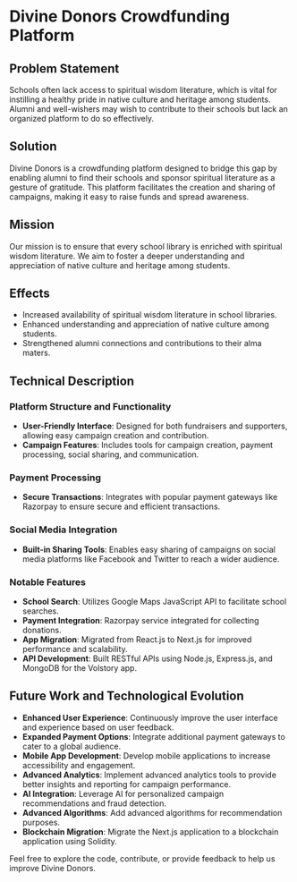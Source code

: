 # Divine Donors Crowdfunding Platform

## Problem Statement

Schools often lack access to spiritual wisdom literature, which is vital for instilling a healthy pride in native culture and heritage among students. Alumni and well-wishers may wish to contribute to their schools but lack an organized platform to do so effectively.

## Solution

Divine Donors is a crowdfunding platform designed to bridge this gap by enabling alumni to find their schools and sponsor spiritual literature as a gesture of gratitude. This platform facilitates the creation and sharing of campaigns, making it easy to raise funds and spread awareness.

## Mission

Our mission is to ensure that every school library is enriched with spiritual wisdom literature. We aim to foster a deeper understanding and appreciation of native culture and heritage among students.

## Effects

- Increased availability of spiritual wisdom literature in school libraries.
- Enhanced understanding and appreciation of native culture among students.
- Strengthened alumni connections and contributions to their alma maters.

## Technical Description

### Platform Structure and Functionality

- **User-Friendly Interface**: Designed for both fundraisers and supporters, allowing easy campaign creation and contribution.
- **Campaign Features**: Includes tools for campaign creation, payment processing, social sharing, and communication.

### Payment Processing

- **Secure Transactions**: Integrates with popular payment gateways like Razorpay to ensure secure and efficient transactions.

### Social Media Integration

- **Built-in Sharing Tools**: Enables easy sharing of campaigns on social media platforms like Facebook and Twitter to reach a wider audience.

### Notable Features

- **School Search**: Utilizes Google Maps JavaScript API to facilitate school searches.
- **Payment Integration**: Razorpay service integrated for collecting donations.
- **App Migration**: Migrated from React.js to Next.js for improved performance and scalability.
- **API Development**: Built RESTful APIs using Node.js, Express.js, and MongoDB for the Volstory app.

## Future Work and Technological Evolution

- **Enhanced User Experience**: Continuously improve the user interface and experience based on user feedback.
- **Expanded Payment Options**: Integrate additional payment gateways to cater to a global audience.
- **Mobile App Development**: Develop mobile applications to increase accessibility and engagement.
- **Advanced Analytics**: Implement advanced analytics tools to provide better insights and reporting for campaign performance.
- **AI Integration**: Leverage AI for personalized campaign recommendations and fraud detection.
- **Advanced Algorithms**: Add advanced algorithms for recommendation purposes.
- **Blockchain Migration**: Migrate the Next.js application to a blockchain application using Solidity.

Feel free to explore the code, contribute, or provide feedback to help us improve Divine Donors.

